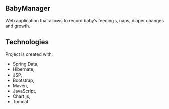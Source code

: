 ## BabyManager
Web application that allows to record baby’s feedings, naps, diaper changes and growth.

## Technologies
Project is created with:
* Spring Data, 
* Hibernate, 
* JSP, 
* Bootstrap, 
* Maven, 
* JavaScript, 
* Chart.js, 
* Tomcat

